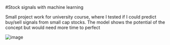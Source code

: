 #Stock signals with machine learning

Small project work for university course, where I tested if I could predict buy/sell signals from small cap stocks.
The model shows the potential of the concept but would need more time to perfect



![image](https://github.com/user-attachments/assets/dece0cd4-e67e-48d4-8224-e448d3f5ba4e)


